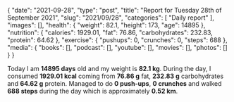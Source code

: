 {
    "date": "2021-09-28",
    "type": "post",
    "title": "Report for Tuesday 28th of September 2021",
    "slug": "2021\/09\/28",
    "categories": [
        "Daily report"
    ],
    "images": [],
    "health": {
        "weight": 82.1,
        "height": 173,
        "age": 14895
    },
    "nutrition": {
        "calories": 1929.01,
        "fat": 76.86,
        "carbohydrates": 232.83,
        "protein": 64.62
    },
    "exercise": {
        "pushups": 0,
        "crunches": 0,
        "steps": 688
    },
    "media": {
        "books": [],
        "podcast": [],
        "youtube": [],
        "movies": [],
        "photos": []
    }
}

Today I am <strong>14895 days</strong> old and my weight is <strong>82.1 kg</strong>. During the day, I consumed <strong>1929.01 kcal</strong> coming from <strong>76.86 g</strong> fat, <strong>232.83 g</strong> carbohydrates and <strong>64.62 g</strong> protein. Managed to do <strong>0 push-ups</strong>, <strong>0 crunches</strong> and walked <strong>688 steps</strong> during the day which is approximately <strong>0.52 km</strong>.